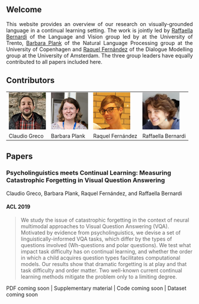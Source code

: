 ## Welcome

<div style="text-align: justify">
    This website provides an overview of our research on visually-grounded language in a continual learning setting. The work is jointly led by <a href="http://disi.unitn.it/~bernardi/">Raffaella Bernardi</a> of the Language and Vision group led by at the University of Trento, <a href="https://bplank.github.io/">Barbara Plank</a> of the Natural Language Processing group at the University of Copenhagen and <a href="https://staff.fnwi.uva.nl/r.fernandezrovira/">Raquel Fernández</a> of the Dialogue Modelling group at the University of Amsterdam. The three group leaders have equally contributed to all papers included here.
</div>


## Contributors

<table id='contributor-table'>
  <tr>
    <td>
      <img class="headshots" src='images/claudio.jpg' alt='Claudio Greco'>
    </td>
    <td>
      <img class="headshots" src='images/barbara.jpg' alt='Barbara Plank'>
    </td>
    <td>
      <img class="headshots" src='images/raquel.jpg' alt='Raquel Fern&aacute;ndez'>
    </td>
    <td>
      <img class="headshots" src='images/raffa.jpg' alt='Raffaella Bernardi'>
    </td>
  </tr>
  <tr>
    <td>
      <div class='names'>Claudio Greco</div>
    </td>
    <td>
      <div class='names'>Barbara Plank</div>
    </td>
    <td>
      <div class='names'>Raquel Fern&aacute;ndez</div>
    </td>
    <td>
      <div class='names'>Raffaella Bernardi</div>
    </td>
  </tr>
</table>

## Papers

### Psycholinguistics meets Continual Learning: Measuring Catastrophic Forgetting in Visual Question Answering
Claudio Greco, Barbara Plank, Raquel Fern&aacute;ndez, and Raffaella Bernardi
#### ACL 2019
> We study the issue of catastrophic forgetting in the context of neural multimodal approaches to Visual Question Answering (VQA). Motivated by evidence from psycholinguistics, we devise a set of linguistically-informed VQA tasks, which differ by the types of questions involved (Wh-questions and polar questions). We test what impact task difficulty has on continual learning, and whether the order in which a child acquires question types facilitates computational models. Our results show that dramatic forgetting is at play and that task difficulty and order matter. Two well-known current continual learning methods mitigate the problem only to a limiting degree.

PDF coming soon | Supplementary material | Code coming soon | Dataset coming soon
